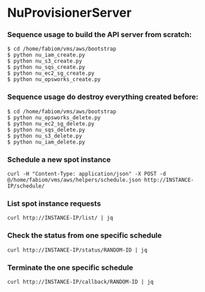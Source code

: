 # NuProvisionerServer

### Sequence usage to build the API server from scratch:
```shellscript
$ cd /home/fabiom/vms/aws/bootstrap
$ python nu_iam_create.py
$ python nu_s3_create.py
$ python nu_sqs_create.py
$ python nu_ec2_sg_create.py
$ python nu_opsworks_create.py
```

### Sequence usage do destroy everything created before:
```shellscript
$ cd /home/fabiom/vms/aws/bootstrap
$ python nu_opsworks_delete.py
$ python nu_ec2_sg_delete.py
$ python nu_sqs_delete.py
$ python nu_s3_delete.py
$ python nu_iam_delete.py
```

### Schedule a new spot instance
```
curl -H "Content-Type: application/json" -X POST -d @/home/fabiom/vms/aws/helpers/schedule.json http://INSTANCE-IP/schedule/
```
### List spot instance requests
```
curl http://INSTANCE-IP/list/ | jq
```
### Check the status from one specific schedule
```
curl http://INSTANCE-IP/status/RANDOM-ID | jq
```
### Terminate the one specific schedule
```
curl http://INSTANCE-IP/callback/RANDOM-ID | jq
```